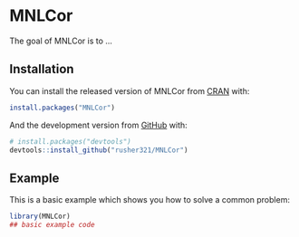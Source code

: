 
<!-- README.md is generated from README.Rmd. Please edit that file -->
MNLCor
======

<!-- badges: start -->
<!-- badges: end -->
The goal of MNLCor is to ...

Installation
------------

You can install the released version of MNLCor from [CRAN](https://CRAN.R-project.org) with:

``` r
install.packages("MNLCor")
```

And the development version from [GitHub](https://github.com/) with:

``` r
# install.packages("devtools")
devtools::install_github("rusher321/MNLCor")
```

Example
-------

This is a basic example which shows you how to solve a common problem:

``` r
library(MNLCor)
## basic example code
```

